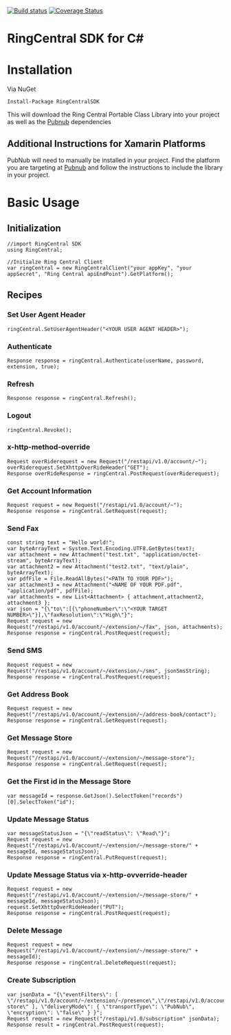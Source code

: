 [![Build status](https://ci.appveyor.com/api/projects/status/ka1g6n869rxw81g4?svg=true)](https://ci.appveyor.com/project/paulzolnierczyk/ringcentral-csharp)
[![Coverage Status](https://coveralls.io/repos/ringcentral/ringcentral-csharp/badge.svg?branch=develop&service=github)](https://coveralls.io/github/ringcentral/ringcentral-csharp?branch=develop)
# RingCentral SDK for C&#35;

# Installation

Via NuGet

```
Install-Package RingCentralSDK 
```

This will download the Ring Central Portable Class Library into your project as well as the [Pubnub](https://github.com/pubnub/c-sharp "PubNub") dependencies

## Additional Instructions for Xamarin Platforms

PubNub will need to manually be installed in your project.  Find the platform you are targeting at [Pubnub](https://github.com/pubnub/c-sharp "PubNub") and follow the instructions to include the library in your project.

# Basic Usage

## Initialization

```
//import RingCentral SDK
using RingCentral;
```

```
//Initialze Ring Central Client
var ringCentral = new RingCentralClient("your appKey", "your appSecret", "Ring Central apiEndPoint").GetPlatform();
```


## Recipes
### Set User Agent Header
```
ringCentral.SetUserAgentHeader("<YOUR USER AGENT HEADER>");
```

### Authenticate
```
Response response = ringCentral.Authenticate(userName, password, extension, true);
````

### Refresh
```
Response response = ringCentral.Refresh();
```

### Logout
```
ringCentral.Revoke();
```

### x-http-method-override
```
Request overRiderequest = new Request("/restapi/v1.0/account/~");
overRiderequest.SetXhttpOverRideHeader("GET");
Response overRideResponse = ringCentral.PostRequest(overRiderequest);
```

### Get Account Information
```
Request request = new Request("/restapi/v1.0/account/~");
Response response = ringCentral.GetRequest(request);
```

### Send Fax
```
const string text = "Hello world!";
var byteArrayText = System.Text.Encoding.UTF8.GetBytes(text);
var attachment = new Attachment("test.txt", "application/octet-stream", byteArrayText);
var attachment2 = new Attachment("test2.txt", "text/plain", byteArrayText);
var pdfFile = File.ReadAllBytes("<PATH TO YOUR PDF>");
var attachment3 = new Attachment("<NAME OF YOUR PDF.pdf", "application/pdf", pdfFile);
var attachments = new List<Attachment> { attachment,attachment2, attachment3 };
var json = "{\"to\":[{\"phoneNumber\":\"<YOUR TARGET NUMBER>\"}],\"faxResolution\":\"High\"}";
Request request = new Request("/restapi/v1.0/account/~/extension/~/fax", json, attachments);
Response response = ringCentral.PostRequest(request);
```

### Send SMS
```
Request request = new Request("/restapi/v1.0/account/~/extension/~/sms", jsonSmsString);
Response response = ringCentral.PostRequest(request);
```

### Get Address Book
```
Request request = new Request("/restapi/v1.0/account/~/extension/~/address-book/contact");
Response response = ringCentral.GetRequest(request);
```

### Get Message Store
```
Request request = new Request("/restapi/v1.0/account/~/extension/~/message-store");
Response response = ringCentral.GetRequest(request);
```

### Get the First id in the Message Store
```
var messageId = response.GetJson().SelectToken("records")[0].SelectToken("id");
```

### Update Message Status
```
var messageStatusJson = "{\"readStatus\": \"Read\"}";
Request request = new Request("/restapi/v1.0/account/~/extension/~/message-store/" + messageId, messageStatusJson);
Response response = ringCentral.PutRequest(request);
```

### Update Message Status via x-http-ovverride-header
```
Request request = new Request("/restapi/v1.0/account/~/extension/~/message-store/" + messageId, messageStatusJson);
request.SetXhttpOverRideHeader("PUT");
Response response = ringCentral.PostRequest(request);
```

### Delete Message
```
Request request = new Request("/restapi/v1.0/account/~/extension/~/message-store/" + messageId);
Response response = ringCentral.DeleteRequest(request);
```

### Create Subscription
```
var jsonData = "{\"eventFilters\": [ \"/restapi/v1.0/account/~/extension/~/presence\",\"/restapi/v1.0/account/~/extension/~/message-store\" ], \"deliveryMode\": { \"transportType\": \"PubNub\", \"encryption\": \"false\" } }";
Request request = new Request("/restapi/v1.0/subscription" jsonData);
Response result = ringCentral.PostRequest(request);
```










